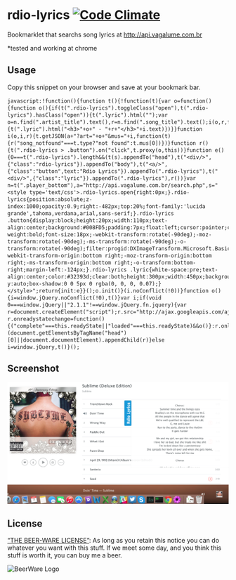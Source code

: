 rdio-lyrics [![Code Climate](https://codeclimate.com/github/macedo/rdio-lyrics/badges/gpa.svg)](https://codeclimate.com/github/macedo/rdio-lyrics)
=========== 

Bookmarklet that searchs song lyrics at http://api.vagalume.com.br

*tested and working at chrome

Usage
-----

Copy this snippet on your browser and save at your bookmark bar.
```
javascript:!function(){function t(){!function(t){var o=function(){function o(){if(t(".rdio-lyrics").toggleClass("open"),t(".rdio-lyrics").hasClass("open")){t(".lyric").html("");var o=n.find(".artist_title").text(),r=n.find(".song_title").text();i(o,r,function(i){t(".lyric").html("<h3>"+o+" - "+r+"</h3>"+i.text)})}}function i(o,i,r){t.getJSON(a+"?art="+o+"&mus="+i,function(t){r("song_notfound"===t.type?"not found":t.mus[0])})}function r(){t(".rdio-lyrics > .button").on("click",t.proxy(o,this))}function e(){0===t(".rdio-lyrics").length&&(t(s).appendTo("head"),t("<div/>",{"class":"rdio-lyrics"}).appendTo("body"),t("<a/>",{"class":"button",text:"Rdio Lyrics"}).appendTo(".rdio-lyrics"),t("<div/>",{"class":"lyric"}).appendTo(".rdio-lyrics"),r())}var n=t(".player_bottom"),a="http://api.vagalume.com.br/search.php",s="<style type='text/css'>.rdio-lyrics.open{right:0px;}.rdio-lyrics{position:absolute;z-index:1000;opacity:0.9;right:-482px;top:20%;font-family:'lucida grande',tahoma,verdana,arial,sans-serif;}.rdio-lyrics .button{display:block;height:20px;width:110px;text-align:center;background:#008FD5;padding:7px;float:left;cursor:pointer;color:white;font-weight:bold;font-size:18px;-webkit-transform:rotate(-90deg);-moz-transform:rotate(-90deg);-ms-transform:rotate(-90deg);-o-transform:rotate(-90deg);filter:progid:DXImageTransform.Microsoft.BasicImage(rotation=3);-webkit-transform-origin:bottom right;-moz-transform-origin:bottom right;-ms-transform-origin:bottom right;-o-transform:bottom-right;margin-left:-124px;}.rdio-lyrics .lyric{white-space:pre;text-align:center;color:#32393d;clear:both;height:300px;width:450px;background:#fff;padding:15px;overflow-y:auto;box-shadow:0 0 5px 0 rgba(0, 0, 0, 0.07);}</style>";return{init:e}}();o.init()}(i.noConflict(!0))}function o(){i=window.jQuery.noConflict(!0),t()}var i;if(void 0===window.jQuery||"2.1.1"!==window.jQuery.fn.jquery){var r=document.createElement("script");r.src="http://ajax.googleapis.com/ajax/libs/jquery/2.1.1/jquery.min.js",r.readyState?r.onreadystatechange=function(){("complete"===this.readyState||"loaded"===this.readyState)&&o()}:r.onload=o,(document.getElementsByTagName("head")[0]||document.documentElement).appendChild(r)}else i=window.jQuery,t()}();

```

Screenshot
----------
![screenshot](https://github.com/macedo/rdio-lyrics/raw/assets/screenshot.png)

License
-------


[“THE BEER-WARE LICENSE”](http://en.wikipedia.org/wiki/Beerware):
As long as you retain this notice you can do whatever you want with this stuff. If we meet some day, and you think this stuff is worth it, you can buy me a beer.

![BeerWare Logo](http://upload.wikimedia.org/wikipedia/commons/d/d5/BeerWare_Logo.svg)
